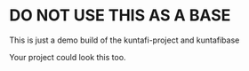 # DO NOT USE THIS AS A BASE

This is just a demo build of the kuntafi-project and kuntafibase

Your project could look this too.